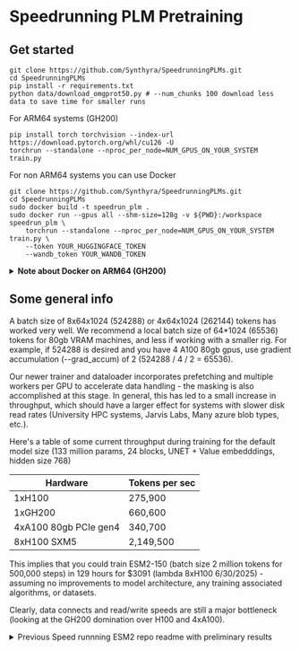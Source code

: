 # Speedrunning PLM Pretraining

## Get started

```console
git clone https://github.com/Synthyra/SpeedrunningPLMs.git
cd SpeedrunningPLMs
pip install -r requirements.txt
python data/download_omgprot50.py # --num_chunks 100 download less data to save time for smaller runs
```

For ARM64 systems (GH200)
```console
pip install torch torchvision --index-url https://download.pytorch.org/whl/cu126 -U
torchrun --standalone --nproc_per_node=NUM_GPUS_ON_YOUR_SYSTEM train.py
```

For non ARM64 systems you can use Docker
```console
git clone https://github.com/Synthyra/SpeedrunningPLMs.git
cd SpeedrunningPLMs
sudo docker build -t speedrun_plm .
sudo docker run --gpus all --shm-size=128g -v ${PWD}:/workspace speedrun_plm \
    torchrun --standalone --nproc_per_node=NUM_GPUS_ON_YOUR_SYSTEM train.py \
    --token YOUR_HUGGINGFACE_TOKEN
    --wandb_token YOUR_WANDB_TOKEN
```

<details>
<summary><strong>Note about Docker on ARM64 (GH200)</strong></summary>

Currently, the docker image results in various issues on ARM64 systems.

<pre>
  File "/usr/local/lib/python3.12/site-packages/torch/_inductor/scheduler.py", line 3432, in create_backend
    raise RuntimeError(
torch._dynamo.exc.BackendCompilerFailed: backend='inductor' raised:
RuntimeError: Cannot find a working triton installation. Either the package is not installed or it is too old. More information on installing Triton can be found at https://github.com/openai/triton

Set TORCH_LOGS="+dynamo" and TORCHDYNAMO_VERBOSE=1 for more information


You can suppress this exception and fall back to eager by setting:
    import torch._dynamo
    torch._dynamo.config.suppress_errors = True
</pre>

Suppressing dynamo leads to its own error. There is something delicate going on here.

If you know how to get our docker image working (or a solution with different container software) on GH200 please open an issue or pull request! There is some triton version mismatch that breaks the <code>torch.compile</code>. So in principle the docker image works for GH200 without <code>torch.compile</code>, but obviously that is not ideal.

</details>


## Some general info
A batch size of 8x64x1024 (524288) or 4x64x1024 (262144) tokens has worked very well. We recommend a local batch size of 64*1024 (65536) tokens for 80gb VRAM machines, and less if working with a smaller rig. For example, if 524288 is desired and you have 4 A100 80gb gpus, use gradient accumulation (--grad_accum) of 2 (524288 / 4 / 2 = 65536).

Our newer trainer and dataloader incorporates prefetching and multiple workers per GPU to accelerate data handling - the masking is also accomplished at this stage. In general, this has led to a small increase in throughput, which should have a larger effect for systems with slower disk read rates (University HPC systems, Jarvis Labs, Many azure blob types, etc.).

Here's a table of some current throughput during training for the default model size (133 million params, 24 blocks, UNET + Value embedddings, hidden size 768)

|Hardware |Tokens per sec|
|---------|----------------------------|
| 1xH100  | 275,900 |
| 1xGH200 | 660,600 |
|4xA100 80gb PCIe gen4| 340,700 |
|8xH100 SXM5 | 2,149,500 |

This implies that you could train ESM2-150 (batch size 2 million tokens for 500,000 steps) in 129 hours for $3091 (lambda 8xH100 6/30/2025) - assuming no improvements to model architecture, any training associated algorithms, or datasets.

Clearly, data connects and read/write speeds are still a major bottleneck (looking at the GH200 domination over H100 and 4xA100).

<details>
<summary>Previous Speed runnning ESM2 repo readme with preliminary results</summary>
# Replicating ESM2 at the speed of sound
This repo is an open-source collaboration to reproduce ESM2 models with the same or less parameters in as little time as possible, inspired by the fantastic [modded-nanogpt](https://github.com/KellerJordan/modded-nanogpt) repo. Mostly interested in 8xH100 or 1xH200 runs which are currently available through many vendors.

## Quick Start

Setup environment and train ESM2

```
git clone https://github.com/Synthyra/SpeedRunningESM2
cd SpeedRunningESM2
pip install -r requirements.txt
pip install --pre torch==2.6.0.dev20241203+cu124 torchvision==0.20.0.dev20241204 --index-url https://download.pytorch.org/whl/nightly/cu124 --upgrade
python data/download_omgprot50.py # --num_chunks 10 you can download less chunks to save time
./run.sh
```
torchvision is needed to fix an import error with transformers. You might need a different version of torch for consumer cards, all the code is tested on Hopper GPUs.

## Benchmarks to match
[OMGprot50](https://huggingface.co/datasets/Synthyra/omg_prot50) validation and test sets, 15% BERT-like MLM objective.
Loss is standard cross-entropy loss, perplexity $e^{loss}$. [Sequence reconstruction metrics](https://github.com/Synthyra/SpeedRunningESM2/blob/master/benchmark_esm.py) are calculated via exact match betweeen predictions and labels and weighted averages.

Validation set, random 10,000 sequences from OMGprot50.
| model | loss &darr;   | perplexity &darr; | precision &uarr; | recall &uarr; | f1 &uarr; | accuracy &uarr; | mcc &uarr;|
|-----------|--------|------------|-----------|--------|--------|----------|--------|
| ESM2-8M   | 2.4662 | 11.7775    | 0.3074    | 0.2780 | 0.2726 | 0.2780   | 0.2262 |
| ESM2-35M  | 2.3572 | 10.5613    | 0.3464    | 0.3205 | 0.3161 | 0.3205   | 0.2726 |
| ESM2-150M | 2.2550 | 9.5349     | 0.3806    | 0.3596 | 0.3560 | 0.3596   | 0.3152 |
| ESMC-300M | 2.1996 | 9.0214     | 0.3936    | 0.3648 | 0.3605 | 0.3648   | 0.3206 |
| ESMC-600M | 2.1549 | 8.6267     | 0.4068    | 0.3802 | 0.3762 | 0.3802   | 0.3373 |
| ESM2-650M | 2.1382 | 8.4841     | 0.4218    | 0.4024 | 0.4000 | 0.4024   | 0.3615 |

Test set, random 10,000 sequences from OMGprot50 and 3,000+ newly discovered sequences after OMGprot50 creation (well after ESM2 training date).
| model | loss &darr; | perplexity &darr; | precision &uarr; | recall &uarr; | f1 &uarr; | accuracy &uarr; | mcc &uarr;|
|-----------|--------|------------|-----------|--------|--------|----------|--------|
| ESM2-8M   | 2.4520 | 11.6116    | 0.3079    | 0.2780 | 0.2735 | 0.2780   | 0.2274 |
| ESM2-35M  | 2.3063 | 10.0374    | 0.3616    | 0.3380 | 0.3346 | 0.3380   | 0.2928 |
| ESM2-150M | 2.1587 | 8.6602     | 0.4149    | 0.3973 | 0.3949 | 0.3973   | 0.3568 |
| ESMC-300M | 2.0523 | 7.7854     | 0.4549    | 0.4296 | 0.4278 | 0.4296   | 0.3916 |
| ESMC-600M | 1.9942 | 7.3466     | 0.4741    | 0.4516 | 0.4498 | 0.4516   | 0.4152 |
| ESM2-650M | 1.9980 | 7.3743     | 0.4723    | 0.4576 | 0.4561 | 0.4576   | 0.4217 |

These match the [results](https://github.com/Synthyra/SpeedRunningESM2/pull/2#issue-2756280840) from the original paper well.


## Successful runs showcase

|~Matches |Parameters|Time      |Hardware |Log | Val loss |
|---------|----------|----------|---------|----|----------|
|ESM2-150|140M      |9.44 hours |1 x GH200|[Link](https://github.com/Synthyra/SpeedRunningESM2/blob/master/logs_to_keep/f48932cb-f41f-4c0c-8f24-90c839e9dc9e.txt)| 2.2272 |
|ESMC-300|44M       |7.01 hours |4 x 4090 |[Link](https://gist.github.com/lapp0/8553e911c649eea11cc2d7426f26eab6)                                        | 2.1906 |

|~Matches |Parameters|Time      |Hardware |Log | Val loss | Test loss |
|---------|----------|----------|---------|----|----------|-----------|
|ESM2-150|132M      |9.00 hours |1 x GH200|[Link](https://github.com/Synthyra/SpeedRunningESM2/blob/master/logs_to_keep/e631bf18-f202-492b-a3b8-fbae2cb7484a.txt)| 2.2137 | 2.2093 |
|ESM2-650|132M      |45.16 hours|1 x GH200|[Link](https://github.com/Synthyra/SpeedRunningESM2/blob/master/logs_to_keep/a0a3dc4e-6f27-43e0-96fb-b1c2372a164b.txt)| 2.1044 | 2.1058 |


</details>



